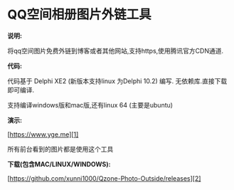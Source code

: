
QQ空间相册图片外链工具
======================

**说明:**

将qq空间图片免费外链到博客或者其他网站,支持https,使用腾讯官方CDN通道.


**代码:**

代码基于 Delphi XE2 (新版本支持linux 为Delphi 10.2) 编写. 无依赖库.直接下载即可编译.

支持编译windows版和mac版,还有linux 64 (主要是ubuntu)

**演示:**

[https://www.yge.me][1]

所有前台看到的图片都是使用这个工具


**下载(包含MAC/LINUX/WINDOWS):**

[https://github.com/xunni1000/Qzone-Photo-Outside/releases][2]


  [1]: https://www.yge.me
  [2]: https://github.com/xunni1000/Qzone-Photo-Outside/releases
